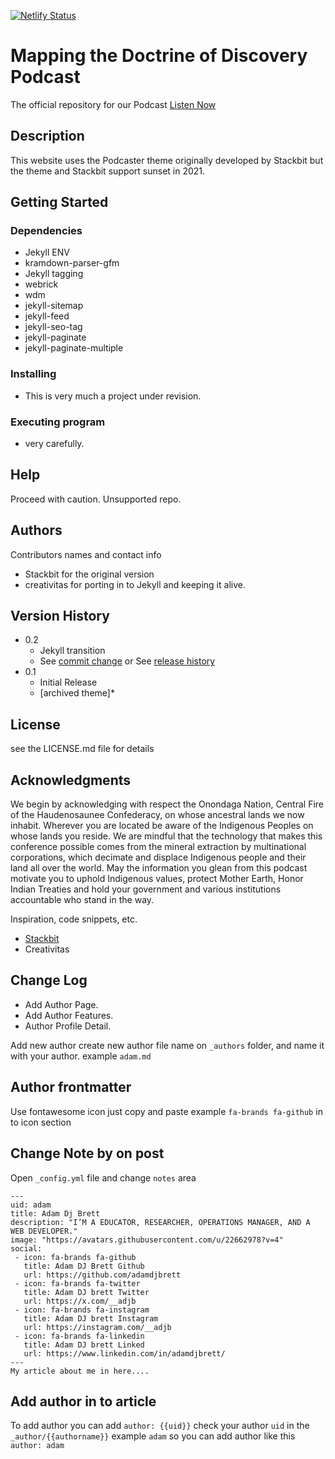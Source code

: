 [![Netlify Status](https://api.netlify.com/api/v1/badges/18a5c789-268f-43cf-b4b9-f61aab5944db/deploy-status)](https://app.netlify.com/sites/podcast-doctrineofdiscovery/deploys)

# Mapping the Doctrine of Discovery Podcast
The official repository for our Podcast
[Listen Now](https://podcast.doctrineofdiscovery.org/)

## Description

This website uses the Podcaster theme originally developed by Stackbit but the theme and Stackbit support sunset in 2021.

## Getting Started

### Dependencies

* Jekyll ENV
* kramdown-parser-gfm
* Jekyll tagging
* webrick
* wdm
* jekyll-sitemap
* jekyll-feed
* jekyll-seo-tag
* jekyll-paginate
* jekyll-paginate-multiple


### Installing

* This is very much a project under revision.

### Executing program

* very carefully.

## Help

Proceed with caution. Unsupported repo.

## Authors

Contributors names and contact info
* Stackbit for the original version
* creativitas for porting in to Jekyll and keeping it alive.

## Version History

* 0.2
    * Jekyll transition
    * See [commit change](https://github.com/adamdjbrett/podcast-v2/commit/4c477b727b315abb31cbb746b6eb79a1878bb773) or See [release history](https://github.com/adamdjbrett/podcast-v2/commits/main)
* 0.1
    * Initial Release 
    * [archived theme]*

## License

see the LICENSE.md file for details

## Acknowledgments
We begin by acknowledging with respect the Onondaga Nation, Central Fire of the Haudenosaunee Confederacy, on whose ancestral lands we now inhabit. Wherever you are located be aware of the Indigenous Peoples on whose lands you reside. We are mindful that the technology that makes this conference possible comes from the mineral extraction by multinational corporations, which decimate and displace Indigenous people and their land all over the world. May the information you glean from this podcast motivate you to uphold Indigenous values, protect Mother Earth, Honor Indian Treaties and hold your government and various institutions accountable who stand in the way.

Inspiration, code snippets, etc.
* [Stackbit](https://www.stackbit.com/)
* Creativitas

## Change Log

+ Add Author Page.
+ Add Author Features.
+ Author Profile Detail.

Add new author create new author file name on `_authors` folder, and name it with your author.
example `adam.md`

## Author frontmatter

Use fontawesome icon just copy and paste example `fa-brands fa-github` in to icon section

## Change Note by on post
Open `_config.yml` file and change `notes` area

```
---
uid: adam
title: Adam Dj Brett 
description: "I’M A EDUCATOR, RESEARCHER, OPERATIONS MANAGER, AND A WEB DEVELOPER."
image: "https://avatars.githubusercontent.com/u/22662978?v=4"
social: 
 - icon: fa-brands fa-github
   title: Adam DJ Brett Github
   url: https://github.com/adamdjbrett
 - icon: fa-brands fa-twitter
   title: Adam DJ brett Twitter
   url: https://x.com/__adjb
 - icon: fa-brands fa-instagram
   title: Adam DJ brett Instagram
   url: https://instagram.com/__adjb
 - icon: fa-brands fa-linkedin
   title: Adam DJ brett Linked
   url: https://www.linkedin.com/in/adamdjbrett/
---
My article about me in here....
```

## Add author in to article

To add author you can add `author: {{uid}}` check your author `uid` in the `_author/{{authorname}}` example `adam` so you can add author like this `author: adam`

